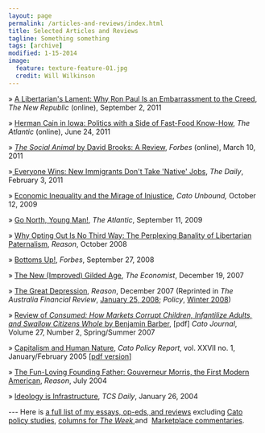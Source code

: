 ```yaml
---
layout: page
permalink: /articles-and-reviews/index.html
title: Selected Articles and Reviews
tagline: Something something
tags: [archive]
modified: 1-15-2014
image:
  feature: texture-feature-01.jpg
  credit: Will Wilkinson
---
```


» [A Libertarian's Lament: Why Ron Paul Is an Embarrassment to the Creed](http://www.tnr.com/article/94477/ron-paul-distorted-libertarian-ideology), _The New Republic_ (online), September 2, 2011 

» [Herman Cain in Iowa: Politics with a Side of Fast-Food Know-How](http://www.theatlantic.com/politics/archive/2011/06/herman-cain-in-iowa-politics-with-a-side-of-fast-food-know-how/240983/), _The Atlantic_ (online), June 24, 2011 

» [_The Social Animal_ by David Brooks: A Review](http://www.forbes.com/sites/willwilkinson/2011/03/10/the-social-animal-by-david-brooks-a-review/), _Forbes_ (online), March 10, 2011 

»[ Everyone Wins: New Immigrants Don't Take 'Native' Jobs](http://www.thedaily.com/page/2011/02/03/020311-opinions-oped-immigration-wilkinson-1/), _The Daily_, February 3, 2011 

» [Economic Inequality and the Mirage of Injustice](http://www.cato-unbound.org/2009/10/12/will-wilkinson/economic-inequality-and-the-mirage-of-injustice/), _Cato Unbound,_ October 12, 2009 

» [Go North, Young Man!](http://www.cato.org/pub_display.php?pub_id=10535), _The Atlantic_, September 11, 2009 

» [Why Opting Out Is No Third Way: The Perplexing Banality of Libertarian Paternalism](http://http://reason.com/news/show/128916.html), _Reason_, October 2008 

» [Bottoms Up!](http://www.forbes.com/forbes/2008/0929/028.html), _Forbes_, September 27, 2008 

» [The New (Improved) Gilded Age](http://www.economist.com/finance/displaystory.cfm?story_id=10328935), _The Economist_, December 19, 2007 

» [The Great Depression](http://www.reason.com/news/show/123024.html), _Reason_, December 2007 (Reprinted in _The_ _Australia Financial Review_, [January 25, 2008](http://afr.com/home/viewer.aspx?ATL://20080125000020223103&amp;title=The+battle+for+sadness); _Policy_, [Winter 2008](http://www.cis.org.au/Policy/winter08/winter08.html)) 

» [Review of _Consumed: How Markets Corrupt Children, Infantilize Adults, and Swallow Citizens Whole_ by Benjamin Barber](http://www.cato.org/pubs/journal/cj27n2/cj27n2-18.pdf), [pdf] _Cato Journal_, Volume 27, Number 2, Spring/Summer 2007 

» [Capitalism and Human Nature](http://www.cato.org/research/articles/wilkinson-050201.html), _Cato Policy Report_, vol. XXVII no. 1, January/February 2005 [[pdf version](http://www.cato.org/pubs/policy_report/v27n1/cpr-27n1-1.pdf)] 

» [The Fun-Loving Founding Father: Gouverneur Morris, the First Modern American](http://www.reason.com/0407/cr.ww.the.shtml), _Reason_, July 2004 

» [Ideology is Infrastructure](http://www.ideasinactiontv.com/tcs_daily/2004/01/ideology-is-infrastructure.html), _TCS Daily_, January 26, 2004 

--- Here is [a full list of my essays, op-eds, and reviews](http://www.willwilkinson.net/online-essays/) excluding [Cato policy studies](http://www.willwilkinson.net/policy-studies/), [columns for _The Week_](http://www.willwilkinson.net/the-week-columns/),and  [Marketplace commentaries](http://www.willwilkinson.net/marketplace-commentaries/).

